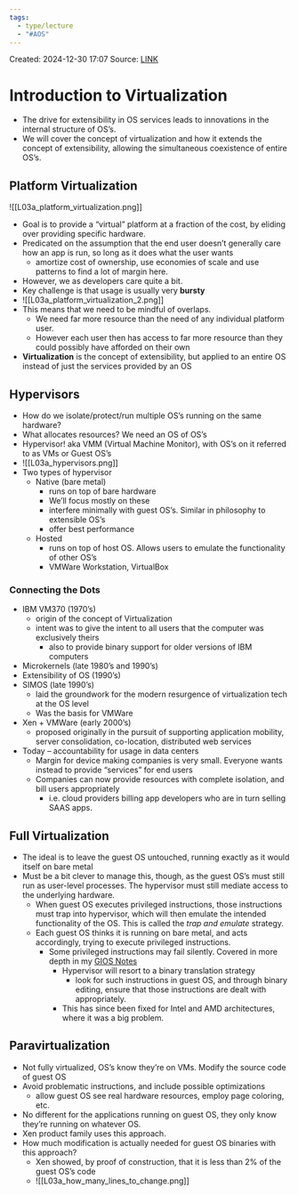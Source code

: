 ```yaml
---
tags:
  - type/lecture
  - "#AOS"
---
```

Created: 2024-12-30 17:07
Source: [LINK](https://andrewrepp.com/aos_lec_L03)

# Introduction to Virtualization

- The drive for extensibility in OS services leads to innovations in the internal structure of OS’s.
- We will cover the concept of virtualization and how it extends the concept of extensibility, allowing the simultaneous coexistence of entire OS’s.

## Platform Virtualization
![[L03a_platform_virtualization.png]]
- Goal is to provide a “virtual” platform at a fraction of the cost, by eliding over providing specific hardware.
- Predicated on the assumption that the end user doesn’t generally care how an app is run, so long as it does what the user wants
    - amortize cost of ownership, use economies of scale and use patterns to find a lot of margin here.
- However, we as developers care quite a bit.
- Key challenge is that usage is usually very **bursty**
- ![[L03a_platform_virtualization_2.png]]
- This means that we need to be mindful of overlaps.
    - We need far more resource than the need of any individual platform user.
    - However each user then has access to far more resource than they could possibly have afforded on their own
- **Virtualization** is the concept of extensibility, but applied to an entire OS instead of just the services provided by an OS
## Hypervisors

- How do we isolate/protect/run multiple OS’s running on the same hardware?
- What allocates resources? We need an OS of OS’s
- Hypervisor! aka VMM (Virtual Machine Monitor), with OS’s on it referred to as VMs or Guest OS’s
- ![[L03a_hypervisors.png]]
- Two types of hypervisor
    - Native (bare metal)
        - runs on top of bare hardware
        - We’ll focus mostly on these
        - interfere minimally with guest OS’s. Similar in philosophy to extensible OS’s
        - offer best performance
    - Hosted
        - runs on top of host OS. Allows users to emulate the functionality of other OS’s
        - VMWare Workstation, VirtualBox

### Connecting the Dots

- IBM VM370 (1970’s)
    - origin of the concept of Virtualization
    - intent was to give the intent to all users that the computer was exclusively theirs
        - also to provide binary support for older versions of IBM computers
- Microkernels (late 1980’s and 1990’s)
- Extensibility of OS (1990’s)
- SIMOS (late 1990’s)
    - laid the groundwork for the modern resurgence of virtualization tech at the OS level
    - Was the basis for VMWare
- Xen + VMWare (early 2000’s)
    - proposed originally in the pursuit of supporting application mobility, server consolidation, co-location, distributed web services
- Today – accountability for usage in data centers
    - Margin for device making companies is very small. Everyone wants instead to provide “services” for end users
    - Companies can now provide resources with complete isolation, and bill users appropriately
        - i.e. cloud providers billing app developers who are in turn selling SAAS apps.

## Full Virtualization

- The ideal is to leave the guest OS untouched, running exactly as it would itself on bare metal
- Must be a bit clever to manage this, though, as the guest OS’s must still run as user-level processes. The hypervisor must still mediate access to the underlying hardware.
    - When guest OS executes privileged instructions, those instructions must trap into hypervisor, which will then emulate the intended functionality of the OS. This is called the _trap and emulate_ strategy.
    - Each guest OS thinks it is running on bare metal, and acts accordingly, trying to execute privileged instructions.
        - Some privileged instructions may fail silently. Covered in more depth in my [GIOS Notes](https://andrewrepp.com/gios_lec_P3L6.html)
            - Hypervisor will resort to a binary translation strategy
                - look for such instructions in guest OS, and through binary editing, ensure that those instructions are dealt with appropriately.
            - This has since been fixed for Intel and AMD architectures, where it was a big problem.

## Paravirtualization

- Not fully virtualized, OS’s know they’re on VMs. Modify the source code of guest OS
- Avoid problematic instructions, and include possible optimizations
    - allow guest OS see real hardware resources, employ page coloring, etc.
- No different for the applications running on guest OS, they only know they’re running on whatever OS.
- Xen product family uses this approach.
- How much modification is actually needed for guest OS binaries with this approach?
    - Xen showed, by proof of construction, that it is less than 2% of the guest OS’s code
    - ![[L03a_how_many_lines_to_change.png]]